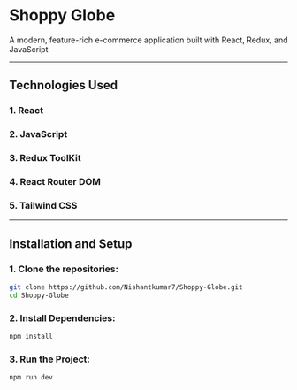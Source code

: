 # Shoppy Globe

A modern, feature-rich e-commerce application built with React, Redux, and JavaScript

---

## Technologies Used

### 1. React
### 2. JavaScript
### 3. Redux ToolKit
### 4. React Router DOM
### 5. Tailwind CSS

---

## Installation and Setup

### 1. Clone the repositories:

```bash
git clone https://github.com/Nishantkumar7/Shoppy-Globe.git
cd Shoppy-Globe
```

### 2. Install Dependencies:

```bash
npm install
```

### 3. Run the Project:

```bash
npm run dev
```
